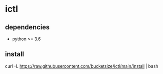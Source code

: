 # ictl

## dependencies
- python >= 3.6

## install
curl -L https://raw.githubusercontent.com/bucketsize/ictl/main/install | bash

